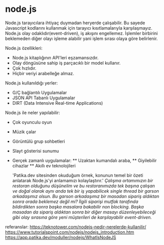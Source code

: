 # node.js

Node.js tarayıcılara ihtiyaç duymadan heryerde çalışabilir. Bu sayede Javascript kodlarını kullanmak için tarayıcı kısıtlamalarıyla karşılaşmayız.
Node.js olay odaklıdır(event-driven), iş akışını engellemez. İşlemler birbirini beklemeden diğer olayı işleme alabilir yani işlem sırası olaya göre belirlenir.

Node.js özellikleri:
* Node.js kitaplığının API'leri eşzamansızdır.
* Olay döngüsüne sahip iş parçacıklı bir model kullanır.
* Çok hızlıdır.
* Hiçbir veriyi arabelleğe almaz.

Node.js kullanıldığı yerler:
* G/Ç bağlantılı Uygulamalar
* JSON API Tabanlı Uygulamalar
* DIRT (Data Intensive Real-time Applications)

Node.js ile neler yapılabilir:
* Çok oyunculu oyun
* Müzik çalar
* Görüntülü grup sohbetleri
* Slayt gösterisi sunumu
* Gerçek zamanlı uygulamalar:
  ** Uzaktan kumandalı araba,
  ** Giyilebilir cihazlar
  ** Akıllı ev teknolojileri
  
  'Patika.dev sitesinden okuduğum örnek, konunun temel bir özeti anlatarak Node.js'yi anlamamızı kolaylaştırır.'
  _Çalışma ortamımızın bir restoran olduğunu düşünelim ve bu restoranımızda tek başına çalışan ve doğal olarak aynı anda tek bir iş yapabilicek single thread bir garson arkadaşımız olsun. Bu garson arkadaşımız bir masadan sipariş aldıktan sonra orada beklemez değil mi? İlgili siparişi mutfak tarafında bildirdikten sonra başka masalara bakabilir non blocking. Başka masadan da sipariş aldıktan sonra bir diğer masayı düzenleyebileceği gibi olay sırasına göre yeni müşterileri de karşılayabilir event-driven._


referanslar:
https://teknotower.com/nodejs-nedir-nerelerde-kullanilir/
https://www.tutorialspoint.com/nodejs/nodejs_introduction.htm
https://app.patika.dev/moduller/nodejs/WhatIsNodeJS
